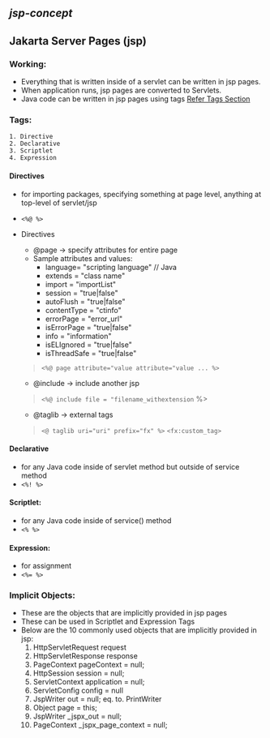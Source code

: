 *jsp-concept*
---
Jakarta Server Pages (jsp)
---
### Working:
 - Everything that is written inside of a servlet can be written in jsp pages.
 - When application runs, jsp pages are converted to Servlets.
 - Java code can be written in jsp pages using tags [Refer Tags Section](#Tags)

### Tags:
    1. Directive
    2. Declarative
    3. Scriptlet
    4. Expression

#### Directives 
 - for importing packages, specifying something at page level, anything at top-level of servlet/jsp 
 - `<%@ %>`
 - Directives
     - @page -> specify attributes for entire page  
     - Sample attributes and values:
         - language= "scripting language" // Java
         - extends = "class name"
         - import = "importList"
         - session = "true|false"
         - autoFlush = "true|false"
         - contentType = "ctinfo"
         - errorPage = "error_url"
         - isErrorPage = "true|false"
         - info = "information"
         - isELIgnored = "true|false"
         - isThreadSafe = "true|false"
         
     > `<%@ page attribute="value attribute="value ... %>`   
     
     - @include -> include another jsp
     > `<%@ include file = "filename_withextension` %>
     - @taglib -> external tags
     > `<@ taglib uri="uri" prefix="fx" %>`
     > `<fx:custom_tag>`
 
#### Declarative
 - for any Java code inside of servlet method but outside of service method
 - `<%! %>`

#### Scriptlet:
 - for any Java code inside of service() method
 - `<% %>`

#### Expression:
 - for assignment
 - `<%= %>`
 
### Implicit Objects:
 - These are the objects that are implicitly provided in jsp pages
 - These can be used in Scriptlet and Expression Tags
 -  Below are the 10 commonly used objects that are implicitly provided in jsp:
    1. HttpServletRequest request
    2. HttpServletResponse response
    3. PageContext pageContext = null;
    4. HttpSession session = null;
    5. ServletContext application = null;
    6. ServletConfig config = null
    7. JspWriter out = null; eq. to. PrintWriter
    8. Object page = this;
    9. JspWriter _jspx_out = null;
    10. PageContext _jspx_page_context = null;